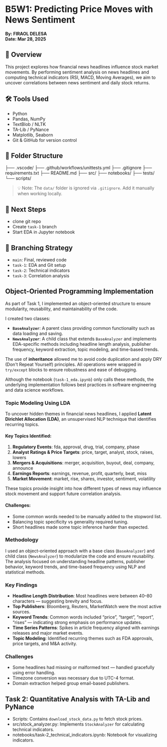 # B5W1: Predicting Price Moves with News Sentiment  
**By: FIRAOL DELESA**  
**Date: Mar 28, 2025**

## 🌟 Overview

This project explores how financial news headlines influence stock market movements. By performing sentiment analysis on news headlines and computing technical indicators (RSI, MACD, Moving Averages), we aim to uncover correlations between news sentiment and daily stock returns.

## 🛠️ Tools Used

- Python
- Pandas, NumPy
- TextBlob / NLTK
- TA-Lib / PyNance
- Matplotlib, Seaborn
- Git & GitHub for version control

## 📁 Folder Structure

├── .vscode/
├── .github/workflows/unittests.yml
├── .gitignore
├── requirements.txt
├── README.md
├── src/
├── notebooks/
├── tests/
└── scripts/



> 💡 Note: The `data/` folder is ignored via `.gitignore`. Add it manually when working locally.

## 🚀 Next Steps

- clone git repo
- Create `task-1` branch
- Start EDA in Jupyter notebook

## 📌 Branching Strategy

- `main`: Final, reviewed code
- `task-1`: EDA and Git setup
- `task-2`: Technical indicators
- `task-3`: Correlation analysis

## Object-Oriented Programming Implementation

As part of Task 1, I implemented an object-oriented structure to ensure modularity, reusability, and maintainability of the code.

I created two classes:
- **`BaseAnalyzer`**: A parent class providing common functionality such as data loading and saving.
- **`NewsAnalyzer`**: A child class that extends `BaseAnalyzer` and implements EDA-specific methods including headline length analysis, publisher frequency, keyword extraction, topic modeling, and time-based trends.

The use of **inheritance** allowed me to avoid code duplication and apply DRY (Don't Repeat Yourself) principles. All operations were wrapped in `try/except` blocks to ensure robustness and ease of debugging.

Although the notebook (`task-1_eda.ipynb`) only calls these methods, the underlying implementation follows best practices in software engineering and data science workflows.

### Topic Modeling Using LDA

To uncover hidden themes in financial news headlines, I applied **Latent Dirichlet Allocation (LDA)**, an unsupervised NLP technique that identifies recurring topics.

#### Key Topics Identified:
1. **Regulatory Events**: fda, approval, drug, trial, company, phase
2. **Analyst Ratings & Price Targets**: price, target, analyst, stock, raises, lowers
3. **Mergers & Acquisitions**: merger, acquisition, buyout, deal, company, announce
4. **Earnings Reports**: earnings, revenue, profit, quarterly, beat, miss
5. **Market Movement**: market, rise, shares, investor, sentiment, volatility

These topics provide insight into how different types of news may influence stock movement and support future correlation analysis.

#### Challenges:
- Some common words needed to be manually added to the stopword list.
- Balancing topic specificity vs generality required tuning.
- Short headlines made some topic inference harder than expected.

### Methodology
I used an object-oriented approach with a base class (`BaseAnalyzer`) and child class (`NewsAnalyzer`) to modularize the code and ensure reusability. The analysis focused on understanding headline patterns, publisher behavior, keyword trends, and time-based frequency using NLP and statistical methods.

### Key Findings
- **Headline Length Distribution**: Most headlines were between 40–80 characters — suggesting brevity and focus.
- **Top Publishers**: Bloomberg, Reuters, MarketWatch were the most active sources.
- **Keyword Trends**: Common words included “price”, “target”, “report”, “rises” — indicating strong emphasis on performance updates.
- **Time Series Patterns**: Spikes in article frequency aligned with earnings releases and major market events.
- **Topic Modeling**: Identified recurring themes such as FDA approvals, price targets, and M&A activity.

### Challenges
- Some headlines had missing or malformed text — handled gracefully using error handling.
- Timezone conversion was necessary due to UTC-4 format.
- Domain extraction helped group email-based publishers.


## Task 2: Quantitative Analysis with TA-Lib and PyNance

- Scripts: Contains `download_stock_data.py` to fetch stock prices.
- src/stock_analyzer.py: Implements `StockAnalyzer` for calculating technical indicators.
- notebooks/task-2_technical_indicators.ipynb: Notebook for visualizing indicators.